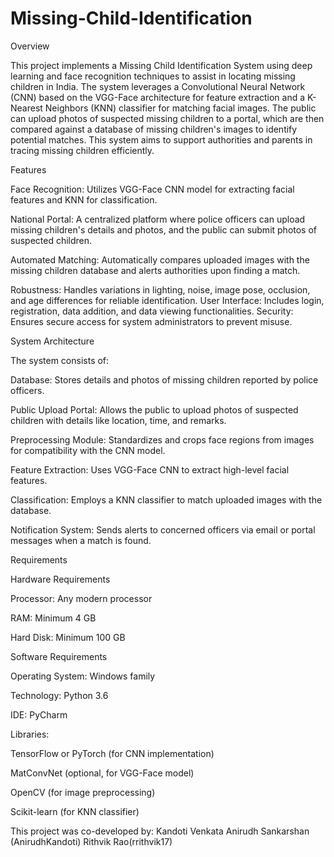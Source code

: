 # Missing-Child-Identification
Overview

This project implements a Missing Child Identification System using deep learning and face recognition techniques to assist in locating missing children in India. The system leverages a Convolutional Neural Network (CNN) based on the VGG-Face architecture for feature extraction and a K-Nearest Neighbors (KNN) classifier for matching facial images. The public can upload photos of suspected missing children to a portal, which are then compared against a database of missing children's images to identify potential matches. This system aims to support authorities and parents in tracing missing children efficiently.


Features

Face Recognition: Utilizes VGG-Face CNN model for extracting facial features and KNN for classification.

National Portal: A centralized platform where police officers can upload missing children's details and photos, and the public can submit photos of suspected children.

Automated Matching: Automatically compares uploaded images with the missing children database and alerts authorities upon finding a match.

Robustness: Handles variations in lighting, noise, image pose, occlusion, and age differences for reliable identification.
User Interface: Includes login, registration, data addition, and data viewing functionalities.
Security: Ensures secure access for system administrators to prevent misuse.


System Architecture

The system consists of:

Database: Stores details and photos of missing children reported by police officers.

Public Upload Portal: Allows the public to upload photos of suspected children with details like location, time, and remarks.

Preprocessing Module: Standardizes and crops face regions from images for compatibility with the CNN model.

Feature Extraction: Uses VGG-Face CNN to extract high-level facial features.

Classification: Employs a KNN classifier to match uploaded images with the database.

Notification System: Sends alerts to concerned officers via email or portal messages when a match is found.


Requirements

Hardware Requirements

Processor: Any modern processor

RAM: Minimum 4 GB

Hard Disk: Minimum 100 GB

Software Requirements

Operating System: Windows family

Technology: Python 3.6

IDE: PyCharm

Libraries:

TensorFlow or PyTorch (for CNN implementation)

MatConvNet (optional, for VGG-Face model)

OpenCV (for image preprocessing)

Scikit-learn (for KNN classifier)

This project was co-developed by:
Kandoti Venkata Anirudh Sankarshan (AnirudhKandoti)
Rithvik Rao(rrithvik17)
